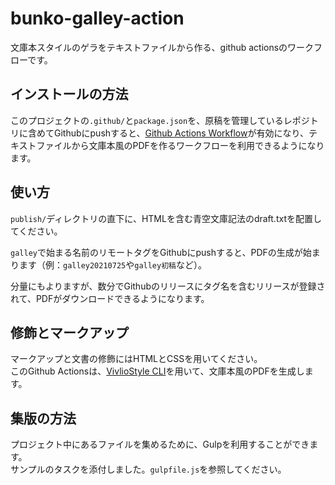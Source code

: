 # bunko-galley-action
文庫本スタイルのゲラをテキストファイルから作る、github actionsのワークフローです。

## インストールの方法
このプロジェクトの`.github/`と`package.json`を、原稿を管理しているレポジトリに含めてGithubにpushすると、[Github Actions Workflow](https://github.co.jp/features/actions)が有効になり、テキストファイルから文庫本風のPDFを作るワークフローを利用できるようになります。

## 使い方
`publish/`ディレクトリの直下に、HTMLを含む青空文庫記法のdraft.txtを配置してください。

`galley`で始まる名前のリモートタグをGithubにpushすると、PDFの生成が始まります（例：`galley20210725`や`galley初稿`など）。

分量にもよりますが、数分でGithubのリリースにタグ名を含むリリースが登録されて、PDFがダウンロードできるようになります。

## 修飾とマークアップ
マークアップと文書の修飾にはHTMLとCSSを用いてください。  
このGithub Actionsは、[VivlioStyle CLI](https://docs.vivliostyle.org/ja/vivliostyle-cli)を用いて、文庫本風のPDFを生成します。

## 集版の方法
プロジェクト中にあるファイルを集めるために、Gulpを利用することができます。  
サンプルのタスクを添付しました。`gulpfile.js`を参照してください。